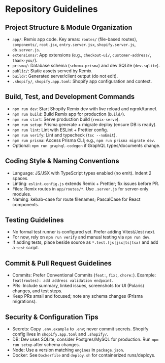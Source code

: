 # Repository Guidelines

## Project Structure & Module Organization
- `app/`: Remix app code. Key areas: `routes/` (file-based routes), `components/`, `root.jsx`, `entry.server.jsx`, `shopify.server.js`, `db.server.js`.
- `extensions/`: App extensions (e.g., `checkout-ui/`, `customer-address/`, `thank-you/`).
- `prisma/`: Database schema (`schema.prisma`) and dev SQLite (`dev.sqlite`).
- `public/`: Static assets served by Remix.
- `build/`: Generated server/client output (do not edit).
- `.shopify/`, `shopify.app.toml`: Shopify app configuration and context.

## Build, Test, and Development Commands
- `npm run dev`: Start Shopify Remix dev with live reload and ngrok/tunnel.
- `npm run build`: Build Remix app for production (`build/`).
- `npm run start`: Serve production build (`remix-serve`).
- `npm run setup`: Prisma generate + migrate deploy (ensure DB is ready).
- `npm run lint`: Lint with ESLint + Prettier config.
- `npm run verify`: Lint and typecheck (`tsc --noEmit`).
- `npm run prisma`: Access Prisma CLI; e.g., `npm run prisma migrate dev`.
- Optional: `npm run graphql-codegen` if GraphQL types/documents change.

## Coding Style & Naming Conventions
- Language: JS/JSX with TypeScript types enabled (no emit). Indent 2 spaces.
- Linting: `eslint.config.js` extends Remix + Prettier; fix issues before PR.
- Files: Remix routes in `app/routes/*`. Use `.server.js` for server-only modules.
- Naming: kebab-case for route filenames; PascalCase for React components.

## Testing Guidelines
- No formal test runner is configured yet. Prefer adding Vitest/Jest next.
- For now, rely on `npm run verify` and manual testing via `npm run dev`.
- If adding tests, place beside source as `*.test.(js|jsx|ts|tsx)` and add a `test` script.

## Commit & Pull Request Guidelines
- Commits: Prefer Conventional Commits (`feat:`, `fix:`, `chore:`). Example: `feat(routes): add address validation endpoint`.
- PRs: Include summary, linked issues, screenshots for UI (Polaris) changes, and test steps.
- Keep PRs small and focused; note any schema changes (Prisma migrations).

## Security & Configuration Tips
- Secrets: Copy `.env.example` to `.env`; never commit secrets. Shopify config lives in `shopify.app.toml` and `.shopify/`.
- DB: Dev uses SQLite; consider Postgres/MySQL for production. Run `npm run setup` after schema changes.
- Node: Use a version matching `engines` in `package.json`.
- Docker: See `Dockerfile` and `deploy.sh` for containerized runs/deploys.

